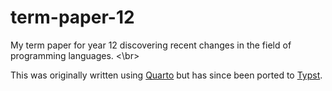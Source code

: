# term-paper-12

My term paper for year 12 discovering recent changes in the field of programming languages. <\br>

This was originally written using [Quarto](https://quarto.org) but has since been ported to [Typst](https://typst.app).
